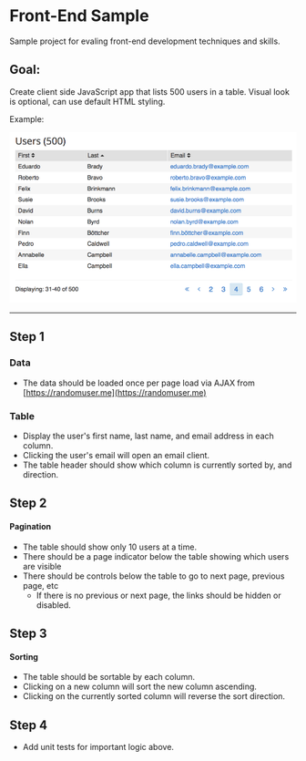 # Front-End Sample
Sample project for evaling front-end development techniques and skills.


## Goal:
Create client side JavaScript app that lists 500 users in a table.
Visual look is optional, can use default HTML styling.

Example:

![Sample](./sample.png)

----

## Step 1

### Data
- The data should be loaded once per page load via AJAX from [https://randomuser.me](https://randomuser.me)

### Table
- Display the user's first name, last name, and email address in each column.
- Clicking the user's email will open an email client.
- The table header should show which column is currently sorted by, and direction.

## Step 2

#### Pagination
- The table should show only 10 users at a time.
- There should be a page indicator below the table showing which users are visible
- There should be controls below the table to go to next page, previous page, etc
	- If there is no previous or next page, the links should be hidden or disabled.

## Step 3

#### Sorting
- The table should be sortable by each column.
- Clicking on a new column will sort the new column ascending.
- Clicking on the currently sorted column will reverse the sort direction.

## Step 4

- Add unit tests for important logic above.
